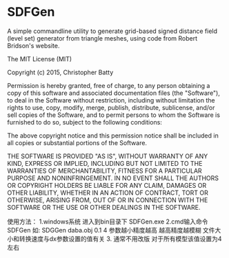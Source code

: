 # SDFGen
A simple commandline utility to generate grid-based signed distance field (level set) generator from triangle meshes, using code from Robert Bridson's website.


The MIT License (MIT)

Copyright (c) 2015, Christopher Batty

Permission is hereby granted, free of charge, to any person obtaining a copy
of this software and associated documentation files (the "Software"), to deal
in the Software without restriction, including without limitation the rights
to use, copy, modify, merge, publish, distribute, sublicense, and/or sell
copies of the Software, and to permit persons to whom the Software is
furnished to do so, subject to the following conditions:

The above copyright notice and this permission notice shall be included in all
copies or substantial portions of the Software.

THE SOFTWARE IS PROVIDED "AS IS", WITHOUT WARRANTY OF ANY KIND, EXPRESS OR
IMPLIED, INCLUDING BUT NOT LIMITED TO THE WARRANTIES OF MERCHANTABILITY,
FITNESS FOR A PARTICULAR PURPOSE AND NONINFRINGEMENT. IN NO EVENT SHALL THE
AUTHORS OR COPYRIGHT HOLDERS BE LIABLE FOR ANY CLAIM, DAMAGES OR OTHER
LIABILITY, WHETHER IN AN ACTION OF CONTRACT, TORT OR OTHERWISE, ARISING FROM,
OUT OF OR IN CONNECTION WITH THE SOFTWARE OR THE USE OR OTHER DEALINGS IN THE
SOFTWARE.

使用方法：
1.windows系统 进入到bin目录下 SDFGen.exe
2.cmd输入命令    SDFGen <filename> <dx> <padding>   如: SDGGen daba.obj  0.1 4
<dx>参数越小精度越高  <dx>越高精度越模糊 文件大小和转换速度与dx参数设置的值有关
3.<padding> 通常不用改版 对于所有模型该值设置为4左右 